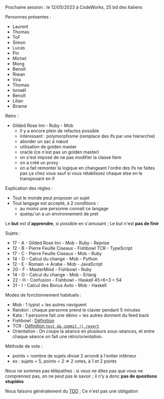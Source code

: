 Prochaine session : le 12/05/2023 à CodeWorks, 25 bd des Italiens

Personnes présentes :
- Laurent
- Thomas
- ToF
- Simon
- Lucas
- Pin
- Michel
- Mong
- Benoît
- Riwan
- Vira
- Thomas
- Ismaël
- Benoît
- Lilian
- Birame


Retro :
- Gilded Rose Inn - Ruby - Mob
  - Il y a encore plein de refactos possible
  - intéressant : polymorphisme (remplace des ifs par une hierarchie)
  - aborder un sac à nœud
  - utilisation de golden master
  - oracle (ce n'est pas un golden master) 
  - on s'est imposé de ne pas modifier la classe Item
  - on a créé un proxy
  - on a fait remonter la logique en changeant l'ordre des ifs
    ne faites pas ça chez vous sauf si
      vous rétablissez chaque else en le transposant en if

Explication des règles :
- Tout le monde peut proposer un sujet
- Tout langage est accepté, à 2 conditions :
  - au moins une personne connait ce langage
  - quelqu'un a un environnement de pret

Le **but** est d'**apprendre**, si possible en s'amusant ;
Le but n'est **pas de finir**

Sujets :
- 17 - A - Gilded Rose Inn - Mob - Ruby - Reprise
- 12 - B - Pierre Feuille Ciseaux - Fishbowl TCR - TypeScript
- 17 - C - Pierre Feuille Ciseaux - Mob - Ruby
- 14 - D - Calcul du change - Mob - Python 
- 12 - E - Romain → Arabe - Mob - JavaScript
- 20 - F - MasterMind - Fishbowl - Ruby 
- 14 - G - Calcul du change - Mob - Erlang
- 22 - H - Confusion - Fishbowl - Haskell   45+6+3 = 54
- 31 - I - Calcul des Bonus Auto - Mob - Haskell

Modes de fonctionnement habituels :
- Mob : 1 typist + les autres naviguent
- Randori : chaque personne prend le clavier pendant 5 minutes
- Kata : 1 personne fait une démo + les autres donnent du feed back
- Fishbowl : [Définition](https://en.wikipedia.org/wiki/Fishbowl_(conversation))
- TCR : [Définition `test && commit || revert`](https://medium.com/@kentbeck_7670/test-commit-revert-870bbd756864)
- Orientation : On coupe la séance en plusieurs sous-séances,
  et entre chaque séance on fait une rétro/orientation.

Méthode de vote :
- points = nombre de sujets divisé 2 arrondi à l'entier inférieur
- ex : sujets = 5, points = 2 => 2 votes, à 1 et 2 points

Nous ne sommes pas télépathes :
si vous ne dites pas que vous ne comprennez pas, on ne peut pas le savoir ;
il n'y a donc **pas de questions stupides**

Nous faisons généralement du [TDD](https://fr.wikipedia.org/wiki/Test_driven_development) ;
Ce n'est pas une obligation
